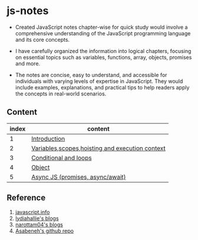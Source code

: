 # js-notes

- Created JavaScript notes chapter-wise for quick study would involve a comprehensive understanding of the JavaScript programming language and its core concepts.

- I have carefully organized the information into logical chapters, focusing on essential topics such as variables, functions, array, objects, promises and more.

- The notes are concise, easy to understand, and accessible for individuals with varying levels of expertise in JavaScript. They would include examples, explanations, and practical tips to help readers apply the concepts in real-world scenarios.

## Content

| index | content                                                                                                                                                   |
| ----- | --------------------------------------------------------------------------------------------------------------------------------------------------------- |
| 1     | [Introduction](https://github.com/shubhamsalunkhe16/js-notes/tree/main/01-introduction)                                                                   |
| 2     | [Variables,scopes,hoisting and execution context](https://github.com/shubhamsalunkhe16/js-notes/tree/main/02-variables-scopes-hoisting-execution_context) |
| 3     | [Conditional and loops](https://github.com/shubhamsalunkhe16/js-notes/tree/main/03-conditionals-loops)                                                    |
| 4     | [Object](https://github.com/shubhamsalunkhe16/js-notes/tree/main/object)                                                                                  |
| 5     | [Async JS (promises, async/await)](https://github.com/shubhamsalunkhe16/js-notes/tree/main/async-JS)                                                      |

## Reference

1. [javascript.info](https://javascript.info/)
2. [lydiahallie's blogs](https://dev.to/lydiahallie)
3. [narottam04's blogs](https://dev.to/narottam04)
4. [Asabeneh's github repo](https://github.com/Asabeneh/30-Days-Of-JavaScript)
